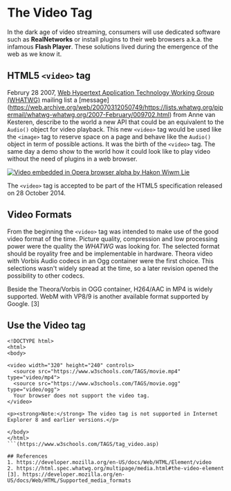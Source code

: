 # The Video Tag

In the dark age of video streaming, consumers will use dedicated software such as **RealNetworks** or install plugins to their web browsers a.k.a. the infamous **Flash Player**. These solutions lived during the emergence of the web as we know it.

## HTML5 `<video>` tag
Februry 28 2007, [Web Hypertext Application Technology Working Group (WHATWG)](https://whatwg.org/) mailing list a [message] (https://web.archive.org/web/20070312050749/https://lists.whatwg.org/pipermail/whatwg-whatwg.org/2007-February/009702.html) from Anne van Kesteren, describe to the world a new API that could be an equivalent to the `Audio()` object for video playback. This new `<video>` tag would be used like the `<image>` tag to reserve space on a page and behave like the `Audio()` object in term of possible actions. It was the birth of the `<video>` tag.
The same day a demo show to the world how it could look like to play video without the need of plugins in a web browser.

[![Video embedded in Opera browser alpha by Hakon Wiwm Lie](http://img.youtube.com/vi/hUqC1URVyt/0.jpg)](http://www.youtube.com/watch?v=hUqC1URVyt)

The `<video>` tag is accepted to be part of the HTML5 specification released on 28 October 2014.

## Video Formats
From the beginning the `<video>` tag was intended to make use of the good video format of the time. Picture quality, compression and low processing power were the quality the _WHATWG_ was looking for. The selected format should be royality free and be implementable in hardware. Theora video with Vorbis Audio codecs in an Ogg container were the first choice. This selections wasn't widely spread at the time, so a later revision opened the possibility to other codecs.

Beside the Theora/Vorbis in OGG container, H264/AAC in MP4 is widely supported. WebM with VP8/9 is another available format supported by Google. [3]

## Use the Video tag

```
<!DOCTYPE html>
<html>
<body>

<video width="320" height="240" controls>
  <source src="https://www.w3schools.com/TAGS/movie.mp4" type="video/mp4">
  <source src="https://www.w3schools.com/TAGS/movie.ogg" type="video/ogg">
  Your browser does not support the video tag.
</video>

<p><strong>Note:</strong> The video tag is not supported in Internet Explorer 8 and earlier versions.</p>

</body>
</html>
```(https://www.w3schools.com/TAGS/tag_video.asp)

## References
1. https://developer.mozilla.org/en-US/docs/Web/HTML/Element/video
2. https://html.spec.whatwg.org/multipage/media.html#the-video-element
[3]. https://developer.mozilla.org/en-US/docs/Web/HTML/Supported_media_formats